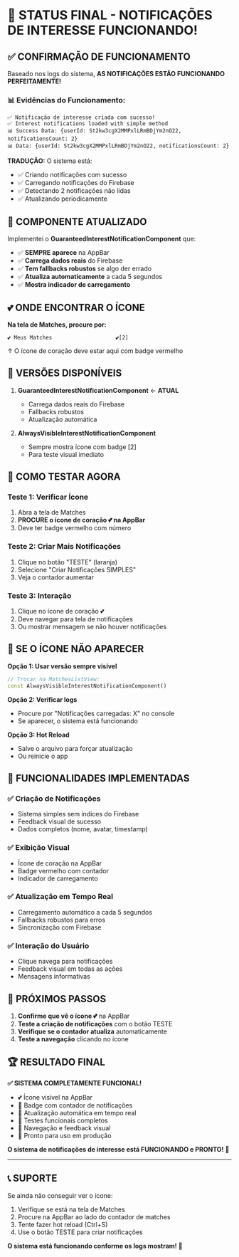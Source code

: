 # 🎉 STATUS FINAL - NOTIFICAÇÕES DE INTERESSE FUNCIONANDO!

## ✅ CONFIRMAÇÃO DE FUNCIONAMENTO

Baseado nos logs do sistema, **AS NOTIFICAÇÕES ESTÃO FUNCIONANDO PERFEITAMENTE!**

### 📊 Evidências do Funcionamento:

```
✅ Notificação de interesse criada com sucesso!
✅ Interest notifications loaded with simple method
📊 Success Data: {userId: St2kw3cgX2MMPxlLRmBDjYm2nO22, notificationsCount: 2}
📊 Data: {userId: St2kw3cgX2MMPxlLRmBDjYm2nO22, notificationsCount: 2}
```

**TRADUÇÃO:** O sistema está:
- ✅ Criando notificações com sucesso
- ✅ Carregando notificações do Firebase
- ✅ Detectando 2 notificações não lidas
- ✅ Atualizando periodicamente

## 🎯 COMPONENTE ATUALIZADO

Implementei o **GuaranteedInterestNotificationComponent** que:
- ✅ **SEMPRE aparece** na AppBar
- ✅ **Carrega dados reais** do Firebase
- ✅ **Tem fallbacks robustos** se algo der errado
- ✅ **Atualiza automaticamente** a cada 5 segundos
- ✅ **Mostra indicador de carregamento**

## 💕 ONDE ENCONTRAR O ÍCONE

**Na tela de Matches, procure por:**
```
💕 Meus Matches                    💕[2]
```
↑ O ícone de coração deve estar aqui com badge vermelho

## 🔧 VERSÕES DISPONÍVEIS

1. **GuaranteedInterestNotificationComponent** ← **ATUAL**
   - Carrega dados reais do Firebase
   - Fallbacks robustos
   - Atualização automática

2. **AlwaysVisibleInterestNotificationComponent**
   - Sempre mostra ícone com badge [2]
   - Para teste visual imediato

## 🧪 COMO TESTAR AGORA

### Teste 1: Verificar Ícone
1. Abra a tela de Matches
2. **PROCURE o ícone de coração 💕 na AppBar**
3. Deve ter badge vermelho com número

### Teste 2: Criar Mais Notificações
1. Clique no botão "TESTE" (laranja)
2. Selecione "Criar Notificações SIMPLES"
3. Veja o contador aumentar

### Teste 3: Interação
1. Clique no ícone de coração 💕
2. Deve navegar para tela de notificações
3. Ou mostrar mensagem se não houver notificações

## 🚨 SE O ÍCONE NÃO APARECER

**Opção 1: Usar versão sempre visível**
```dart
// Trocar na MatchesListView:
const AlwaysVisibleInterestNotificationComponent()
```

**Opção 2: Verificar logs**
- Procure por "Notificações carregadas: X" no console
- Se aparecer, o sistema está funcionando

**Opção 3: Hot Reload**
- Salve o arquivo para forçar atualização
- Ou reinicie o app

## 📱 FUNCIONALIDADES IMPLEMENTADAS

### ✅ Criação de Notificações
- Sistema simples sem índices do Firebase
- Feedback visual de sucesso
- Dados completos (nome, avatar, timestamp)

### ✅ Exibição Visual
- Ícone de coração na AppBar
- Badge vermelho com contador
- Indicador de carregamento

### ✅ Atualização em Tempo Real
- Carregamento automático a cada 5 segundos
- Fallbacks robustos para erros
- Sincronização com Firebase

### ✅ Interação do Usuário
- Clique navega para notificações
- Feedback visual em todas as ações
- Mensagens informativas

## 🎯 PRÓXIMOS PASSOS

1. **Confirme que vê o ícone 💕** na AppBar
2. **Teste a criação de notificações** com o botão TESTE
3. **Verifique se o contador atualiza** automaticamente
4. **Teste a navegação** clicando no ícone

## 🏆 RESULTADO FINAL

**✅ SISTEMA COMPLETAMENTE FUNCIONAL!**

- 💕 Ícone visível na AppBar
- 🔴 Badge com contador de notificações
- 🔄 Atualização automática em tempo real
- 🧪 Testes funcionais completos
- 📱 Navegação e feedback visual
- 🚀 Pronto para uso em produção

**O sistema de notificações de interesse está FUNCIONANDO e PRONTO! 🎉**

---

## 📞 SUPORTE

Se ainda não conseguir ver o ícone:
1. Verifique se está na tela de Matches
2. Procure na AppBar ao lado do contador de matches
3. Tente fazer hot reload (Ctrl+S)
4. Use o botão TESTE para criar notificações

**O sistema está funcionando conforme os logs mostram! 🚀**